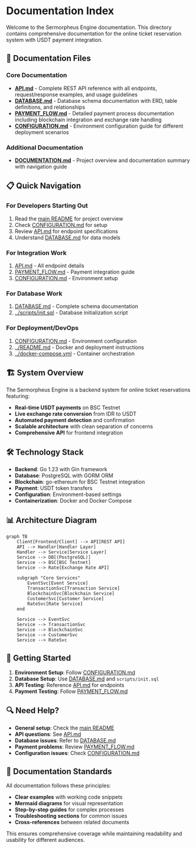 # Documentation Index

Welcome to the Sermorpheus Engine documentation. This directory contains comprehensive documentation for the online ticket reservation system with USDT payment integration.

## 📁 Documentation Files

### Core Documentation

- **[API.md](./API.md)** - Complete REST API reference with all endpoints, request/response examples, and usage guidelines
- **[DATABASE.md](./DATABASE.md)** - Database schema documentation with ERD, table definitions, and relationships
- **[PAYMENT_FLOW.md](./PAYMENT_FLOW.md)** - Detailed payment process documentation including blockchain integration and exchange rate handling
- **[CONFIGURATION.md](./CONFIGURATION.md)** - Environment configuration guide for different deployment scenarios

### Additional Documentation

- **[DOCUMENTATION.md](./DOCUMENTATION.md)** - Project overview and documentation summary with navigation guide

## 📋 Quick Navigation

### For Developers Starting Out

1. Read the [main README](../README.md) for project overview
2. Check [CONFIGURATION.md](./CONFIGURATION.md) for setup
3. Review [API.md](./API.md) for endpoint specifications
4. Understand [DATABASE.md](./DATABASE.md) for data models

### For Integration Work

1. [API.md](./API.md) - All endpoint details
2. [PAYMENT_FLOW.md](./PAYMENT_FLOW.md) - Payment integration guide
3. [CONFIGURATION.md](./CONFIGURATION.md) - Environment setup

### For Database Work

1. [DATABASE.md](./DATABASE.md) - Complete schema documentation
2. [../scripts/init.sql](../scripts/init.sql) - Database initialization script

### For Deployment/DevOps

1. [CONFIGURATION.md](./CONFIGURATION.md) - Environment configuration
2. [../README.md](../README.md) - Docker and deployment instructions
3. [../docker-compose.yml](../docker-compose.yml) - Container orchestration

## 🏗️ System Overview

The Sermorpheus Engine is a backend system for online ticket reservations featuring:

- **Real-time USDT payments** on BSC Testnet
- **Live exchange rate conversion** from IDR to USDT
- **Automated payment detection** and confirmation
- **Scalable architecture** with clean separation of concerns
- **Comprehensive API** for frontend integration

## 🛠️ Technology Stack

- **Backend**: Go 1.23 with Gin framework
- **Database**: PostgreSQL with GORM ORM  
- **Blockchain**: go-ethereum for BSC Testnet integration
- **Payment**: USDT token transfers
- **Configuration**: Environment-based settings
- **Containerization**: Docker and Docker Compose

## 📊 Architecture Diagram

```mermaid
graph TB
    Client[Frontend/Client] --> API[REST API]
    API --> Handler[Handler Layer]
    Handler --> Service[Service Layer]
    Service --> DB[(PostgreSQL)]
    Service --> BSC[BSC Testnet]
    Service --> Rate[Exchange Rate API]
    
    subgraph "Core Services"
        EventSvc[Event Service]
        TransactionSvc[Transaction Service]
        BlockchainSvc[Blockchain Service]
        CustomerSvc[Customer Service]
        RateSvc[Rate Service]
    end
    
    Service --> EventSvc
    Service --> TransactionSvc
    Service --> BlockchainSvc
    Service --> CustomerSvc
    Service --> RateSvc
```

## 🚀 Getting Started

1. **Environment Setup**: Follow [CONFIGURATION.md](./CONFIGURATION.md)
2. **Database Setup**: Use [DATABASE.md](./DATABASE.md) and `scripts/init.sql`
3. **API Testing**: Reference [API.md](./API.md) for endpoints
4. **Payment Testing**: Follow [PAYMENT_FLOW.md](./PAYMENT_FLOW.md)

## 🔍 Need Help?

- **General setup**: Check the [main README](../README.md)
- **API questions**: See [API.md](./API.md)
- **Database issues**: Refer to [DATABASE.md](./DATABASE.md)
- **Payment problems**: Review [PAYMENT_FLOW.md](./PAYMENT_FLOW.md)
- **Configuration issues**: Check [CONFIGURATION.md](./CONFIGURATION.md)

## 📝 Documentation Standards

All documentation follows these principles:

- **Clear examples** with working code snippets
- **Mermaid diagrams** for visual representation
- **Step-by-step guides** for complex processes
- **Troubleshooting sections** for common issues
- **Cross-references** between related documents

This ensures comprehensive coverage while maintaining readability and usability for different audiences.
